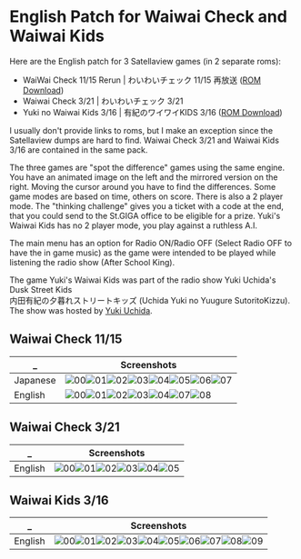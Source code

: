 # English Patch for Waiwai Check and Waiwai Kids

Here are the English patch for 3 Satellaview games (in 2 separate roms):
- WaiWai Check 11/15 Rerun | わいわいチェック 11/15 再放送 ([ROM Download](https://superfamicom.org/blog/2023/02/warios-first-event-and-pirates-that-beeps/))
- Waiwai Check 3/21 | わいわいチェック 3/21
- Yuki no Waiwai Kids 3/16 | 有紀のワイワイKIDS 3/16 ([ROM Download](https://superfamicom.org/blog/2012/11/new-rom-dump-but-i-dont-know-wai-im-releasing-these-now/))

I usually don't provide links to roms, but I make an exception since the Satellaview dumps are hard to find.
Waiwai Check 3/21 and Waiwai Kids 3/16 are contained in the same pack.

The three games are "spot the difference" games using the same engine.
You have an animated image on the left and the mirrored version on the right.
Moving the cursor around you have to find the differences.
Some game modes are based on time, others on score. There is also a 2 player mode.
The "thinking challenge" gives you a ticket with a code at the end, that you could send to the St.GIGA office to be eligible for a prize.
Yuki's Waiwai Kids has no 2 player mode, you play against a ruthless A.I. 

The main menu has an option for Radio ON/Radio OFF (Select Radio OFF to have the in game music) as the game were intended to be played while listening the radio show (After School King).

The game Yuki's Waiwai Kids was part of the radio show Yuki Uchida's Dusk Street Kids	
内田有紀の夕暮れストリートキッズ (Uchida Yuki no Yuugure SutoritoKizzu).
The show was hosted by [Yuki Uchida](https://en.wikipedia.org/wiki/Yuki_Uchida).

## Waiwai Check 11/15

_ | Screenshots
--- | ---
Japanese | ![00](screenshots/waiwai-check-11-15/jpn/00.png)![01](screenshots/waiwai-check-11-15/jpn/01.png)![02](screenshots/waiwai-check-11-15/jpn/02.png)![03](screenshots/waiwai-check-11-15/jpn/03.png)![04](screenshots/waiwai-check-11-15/jpn/04.png)![05](screenshots/waiwai-check-11-15/jpn/05.png)![06](screenshots/waiwai-check-11-15/jpn/06.png)![07](screenshots/waiwai-check-11-15/jpn/07.png)
English | ![00](screenshots/waiwai-check-11-15/eng/00.png)![01](screenshots/waiwai-check-11-15/eng/01.png)![02](screenshots/waiwai-check-11-15/eng/02.png)![03](screenshots/waiwai-check-11-15/eng/03.png)![04](screenshots/waiwai-check-11-15/eng/04.png)![07](screenshots/waiwai-check-11-15/eng/07.png)![08](screenshots/waiwai-check-11-15/eng/08.png)

## Waiwai Check 3/21

_ | Screenshots
--- | ---
English | ![00](screenshots/waiwai-check-3-21/eng/00.png)![01](screenshots/waiwai-check-3-21/eng/01.png)![02](screenshots/waiwai-check-3-21/eng/02.png)![03](screenshots/waiwai-check-3-21/eng/03.png)![04](screenshots/waiwai-check-3-21/eng/04.png)![05](screenshots/waiwai-check-3-21/eng/05.png)

## Waiwai Kids 3/16

_ | Screenshots
--- | ---
English | ![00](screenshots/waiwai-kids/eng/00.png)![01](screenshots/waiwai-kids/eng/01.png)![02](screenshots/waiwai-kids/eng/02.png)![03](screenshots/waiwai-kids/eng/03.png)![04](screenshots/waiwai-kids/eng/04.png)![05](screenshots/waiwai-kids/eng/05.png)![06](screenshots/waiwai-kids/eng/06.png)![07](screenshots/waiwai-kids/eng/07.png)![08](screenshots/waiwai-kids/eng/08.png)![09](screenshots/waiwai-kids/eng/09.png)
